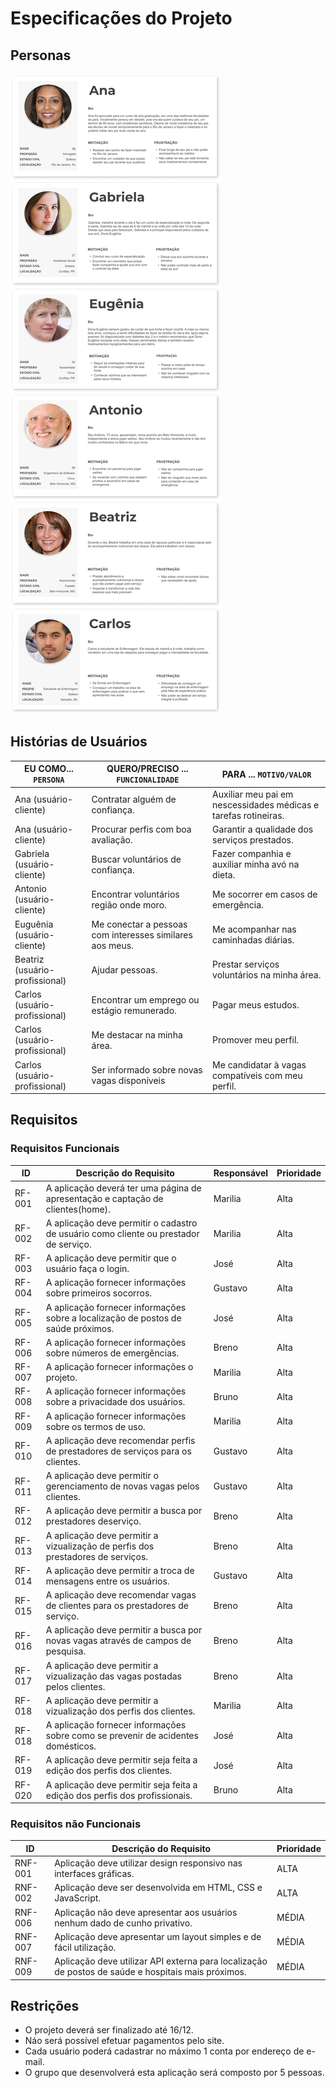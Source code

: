 # Especificações do Projeto




## Personas



<img src="/docs/img/persona-cards.png" alt="Persona Cards"/>

## Histórias de Usuários



|EU COMO... `PERSONA`| QUERO/PRECISO ... `FUNCIONALIDADE` |PARA ... `MOTIVO/VALOR`                 |
|--------------------|------------------------------------|----------------------------------------|
| Ana (usuário-cliente) | Contratar alguém de confiança. | Auxiliar meu pai em nescessidades médicas e tarefas rotineiras. |
| Ana (usuário-cliente) | Procurar perfis com boa avaliação. | Garantir a qualidade dos serviços prestados. |
| Gabriela (usuário-cliente) | Buscar voluntários de confiança. | Fazer companhia e auxiliar minha avó na dieta. |
| Antonio (usuário-cliente) | Encontrar voluntários região onde moro. | Me socorrer em casos de emergência. |
| Euguênia (usuário-cliente) | Me conectar a pessoas com interesses similares aos meus. | Me acompanhar nas caminhadas diárias.  |
| Beatriz (usuário-profissional) | Ajudar pessoas. | Prestar serviços voluntários na minha área. |
| Carlos (usuário-profissional) | Encontrar um emprego ou estágio remunerado. | Pagar meus estudos. |
| Carlos (usuário-profissional) | Me destacar na minha área. | Promover meu perfil. |
| Carlos (usuário-profissional) | Ser informado sobre novas vagas disponíveis | Me candidatar à vagas compatíveis com meu perfil. |
 
## Requisitos


### Requisitos Funcionais

|ID    | Descrição do Requisito |Responsável|Prioridade|
|------|-----------------------------------------|-------|-------|
|RF-001| A aplicação deverá ter uma página de apresentação e captação de clientes(home). | Marilia | Alta|
|RF-002| A aplicação deve permitir o cadastro de usuário como cliente ou prestador de serviço. | Marilia |Alta|
|RF-003| A aplicação deve permitir que o usuário faça o login. | José |Alta|
|RF-004| A aplicação fornecer informações sobre primeiros socorros. |Gustavo|Alta|
|RF-005| A aplicação fornecer informações sobre a localização de postos de saúde próximos. | José |Alta|
|RF-006| A aplicação fornecer informações sobre números de emergências.| Breno | Alta |
|RF-007| A aplicação fornecer informações o projeto. | Marilia |Alta|
|RF-008| A aplicação fornecer informações sobre a privacidade dos usuários. | Bruno |Alta|
|RF-009| A aplicação fornecer informações sobre os termos de uso. | Marilia | Alta |
|RF-010| A aplicação deve recomendar perfis de prestadores de serviços para os clientes. | Gustavo | Alta |
|RF-011| A aplicação deve permitir o gerenciamento de novas vagas pelos clientes. | Gustavo | Alta |
|RF-012| A aplicação deve permitir a busca por prestadores deserviço. | Breno | Alta |
|RF-013| A aplicação deve permitir a vizualização de perfis dos prestadores de serviços. | Breno | Alta |
|RF-014| A aplicação deve permitir a troca de mensagens entre os usuários. | Gustavo | Alta |
|RF-015| A aplicação deve recomendar vagas de clientes para os prestadores de serviço. | Breno | Alta |
|RF-016| A aplicação deve permitir a busca por novas vagas através de campos de pesquisa. | Breno | Alta |
|RF-017| A aplicação deve permitir a vizualização das vagas postadas pelos clientes. | Breno | Alta |
|RF-018| A aplicação deve permitir a vizualização dos perfis dos clientes. | Marilia | Alta |
|RF-018| A aplicação fornecer informações sobre como se prevenir de acidentes domésticos. | José | Alta |
|RF-019| A aplicação deve permitir seja feita a edição dos perfis dos clientes. | José | Alta |
|RF-020| A aplicação deve permitir seja feita a edição dos perfis dos profissionais. | Bruno | Alta |

### Requisitos não Funcionais

|ID     | Descrição do Requisito  |Prioridade |
|-------|-------------------------|----|
|RNF-001| Aplicação deve utilizar design responsivo nas interfaces gráficas. | ALTA |
|RNF-002| Aplicação deve ser desenvolvida em HTML, CSS e JavaScript. | ALTA |
|RNF-006| Aplicação não deve apresentar aos usuários nenhum dado de cunho privativo. | MÉDIA |
|RNF-007| Aplicação deve apresentar um layout simples e de fácil utilização. | MÉDIA |
|RNF-009| Aplicação deve utilizar API externa para localização de postos de saúde e hospitais mais próximos. | MÉDIA |


## Restrições


- O projeto deverá ser finalizado até 16/12.
- Náo será possível efetuar pagamentos pelo site.
- Cada usuário poderá cadastrar no máximo 1 conta por endereço de e-mail.
- O grupo que desenvolverá esta aplicação será composto por 5 pessoas.
